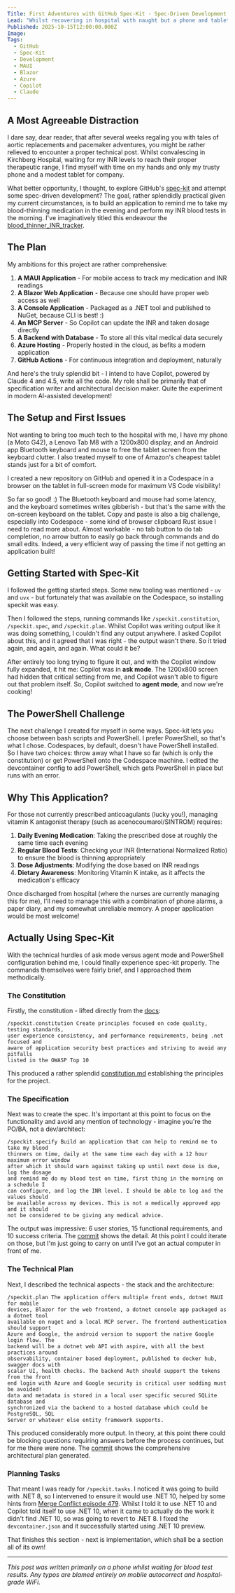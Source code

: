 ```yaml
---
Title: First Adventures with GitHub Spec-Kit - Spec-Driven Development from Hospital
Lead: "Whilst recovering in hospital with naught but a phone and tablet, I embark upon learning GitHub's spec-kit to build a proper INR tracking application. A welcome respite from medical dramas!"
Published: 2025-10-15T12:00:00.000Z
Image: 
Tags:
  - GitHub
  - Spec-Kit
  - Development
  - MAUI
  - Blazor
  - Azure
  - Copilot
  - Claude
---
```


## A Most Agreeable Distraction

I dare say, dear reader, that after several weeks regaling you with tales of aortic replacements and pacemaker adventures, you might be rather relieved to encounter a proper technical post. Whilst convalescing in Kirchberg Hospital, waiting for my INR levels to reach their proper therapeutic range, I find myself with time on my hands and only my trusty phone and a modest tablet for company.

What better opportunity, I thought, to explore GitHub's [spec-kit](https://github.com/github/spec-kit) and attempt some spec-driven development? The goal, rather splendidly practical given my current circumstances, is to build an application to remind me to take my blood-thinning medication in the evening and perform my INR blood tests in the morning. I've imaginatively titled this endeavour the [blood_thinner_INR_tracker](https://github.com/MarkZither/blood_thinner_INR_tracker).

## The Plan

My ambitions for this project are rather comprehensive:

1. **A MAUI Application** - For mobile access to track my medication and INR readings
2. **A Blazor Web Application** - Because one should have proper web access as well
3. **A Console Application** - Packaged as a .NET tool and published to NuGet, because CLI is best! :)
4. **An MCP Server** - So Copilot can update the INR and taken dosage directly
5. **A Backend with Database** - To store all this vital medical data securely
6. **Azure Hosting** - Properly hosted in the cloud, as befits a modern application
7. **GitHub Actions** - For continuous integration and deployment, naturally

And here's the truly splendid bit - I intend to have Copilot, powered by Claude 4 and 4.5, write all the code. My role shall be primarily that of specification writer and architectural decision maker. Quite the experiment in modern AI-assisted development!

## The Setup and First Issues

Not wanting to bring too much tech to the hospital with me, I have my phone (a Moto G42), a Lenovo Tab M8 with a 1200x800 display, and an Android app Bluetooth keyboard and mouse to free the tablet screen from the keyboard clutter. I also treated myself to one of Amazon's cheapest tablet stands just for a bit of comfort.

I created a new repository on GitHub and opened it in a Codespace in a browser on the tablet in full-screen mode for maximum VS Code visibility!

So far so good! :) The Bluetooth keyboard and mouse had some latency, and the keyboard sometimes writes gibberish - but that's the same with the on-screen keyboard on the tablet. Copy and paste is also a big challenge, especially into Codespace - some kind of browser clipboard Rust issue I need to read more about. Almost workable - no tab button to do tab completion, no arrow button to easily go back through commands and do small edits. Indeed, a very efficient way of passing the time if not getting an application built!

## Getting Started with Spec-Kit

I followed the getting started steps. Some new tooling was mentioned - `uv` and `uvx` - but fortunately that was available on the Codespace, so installing speckit was easy.

Then I followed the steps, running commands like `/speckit.constitution`, `/speckit.spec`, and `/speckit.plan`. Whilst Copilot was writing output like it was doing something, I couldn't find any output anywhere. I asked Copilot about this, and it agreed that I was right - the output wasn't there. So it tried again, and again, and again. What could it be?

After entirely too long trying to figure it out, and with the Copilot window fully expanded, it hit me: Copilot was in **ask mode**. The 1200x800 screen had hidden that critical setting from me, and Copilot wasn't able to figure out that problem itself. So, Copilot switched to **agent mode**, and now we're cooking!

## The PowerShell Challenge

The next challenge I created for myself in some ways. Spec-kit lets you choose between bash scripts and PowerShell. I prefer PowerShell, so that's what I chose. Codespaces, by default, doesn't have PowerShell installed. So I have two choices: throw away what I have so far (which is only the constitution) or get PowerShell onto the Codespace machine. I edited the devcontainer config to add PowerShell, which gets PowerShell in place but runs with an error.

## Why This Application?

For those not currently prescribed anticoagulants (lucky you!), managing vitamin K antagonist therapy (such as acenocoumarol/SINTROM) requires:

1. **Daily Evening Medication**: Taking the prescribed dose at roughly the same time each evening
2. **Regular Blood Tests**: Checking your INR (International Normalized Ratio) to ensure the blood is thinning appropriately
3. **Dose Adjustments**: Modifying the dose based on INR readings
4. **Dietary Awareness**: Monitoring Vitamin K intake, as it affects the medication's efficacy

Once discharged from hospital (where the nurses are currently managing this for me), I'll need to manage this with a combination of phone alarms, a paper diary, and my somewhat unreliable memory. A proper application would be most welcome!

## Actually Using Spec-Kit

With the technical hurdles of ask mode versus agent mode and PowerShell configuration behind me, I could finally experience spec-kit properly. The commands themselves were fairly brief, and I approached them methodically.

### The Constitution

Firstly, the constitution - lifted directly from the [docs](https://github.com/github/spec-kit?tab=readme-ov-file#2-establish-project-principles):

```
/speckit.constitution Create principles focused on code quality, testing standards, 
user experience consistency, and performance requirements, being .net focused and 
aware of application security best practices and striving to avoid any pitfalls 
listed in the OWASP Top 10
```

This produced a rather splendid [constitution.md](https://github.com/MarkZither/blood_thinner_INR_tracker/blob/feature/blood-thinner-medication-tracker/.specify/memory/constitution.md) establishing the principles for the project.

### The Specification

Next was to create the spec. It's important at this point to focus on the functionality and avoid any mention of technology - imagine you're the PO/BA, not a dev/architect:

```
/speckit.specify Build an application that can help to remind me to take my blood 
thinners on time, daily at the same time each day with a 12 hour maximum error window 
after which it should warn against taking up until next dose is due, log the dosage 
and remind me do my blood test on time, first thing in the morning on a schedule I 
can configure, and log the INR level. I should be able to log and the values should 
be available across my devices. This is not a medically approved app and it should 
not be considered to be giving any medical advice.
```

The output was impressive: 6 user stories, 15 functional requirements, and 10 success criteria. The [commit](https://github.com/MarkZither/blood_thinner_INR_tracker/commit/64482a2c5acd94a9e5e205c0e22de48f55c22376#diff-aa4f55dfdbb3772b672c5fa9711023c93ad0bd9b235d408c37aa187cd1c19927) shows the detail. At this point I could iterate on those, but I'm just going to carry on until I've got an actual computer in front of me.

### The Technical Plan

Next, I described the technical aspects - the stack and the architecture:

```
/speckit.plan The application offers multiple front ends, dotnet MAUI for mobile 
devices, Blazor for the web frontend, a dotnet console app packaged as a dotnet tool 
available on nuget and a local MCP server. The frontend authentication should support 
Azure and Google, the android version to support the native Google login flow. The 
backend will be a dotnet web API with aspire, with all the best practices around 
observability, container based deployment, published to docker hub, swagger docs with 
scalar UI, health checks. The backend Auth should support the tokens from the front 
end login with Azure and Google security is critical user sodding must be avoided! 
data and metadata is stored in a local user specific secured SQLite database and 
synchronized via the backend to a hosted database which could be PostgreSQL, SQL 
Server or whatever else entity framework supports.
```

This produced considerably more output. In theory, at this point there could be blocking questions requiring answers before the process continues, but for me there were none. The [commit](https://github.com/MarkZither/blood_thinner_INR_tracker/commit/e1392e1ba3edc16fb1863e0e00bea8177ea390ed) shows the comprehensive architectural plan generated.

### Planning Tasks

That meant I was ready for `/speckit.tasks`. I noticed it was going to build with .NET 8, so I intervened to ensure it would use .NET 10, helped by some hints from [Merge Conflict episode 479](https://www.mergeconflict.fm/479). Whilst I told it to use .NET 10 and Copilot told itself to use .NET 10, when it came to actually do the work it didn't find .NET 10, so was going to revert to .NET 8. I fixed the `devcontainer.json` and it successfully started using .NET 10 preview.

That finishes this section - next is implementation, which shall be a section all of its own!

---

*This post was written primarily on a phone whilst waiting for blood test results. Any typos are blamed entirely on mobile autocorrect and hospital-grade WiFi.*
